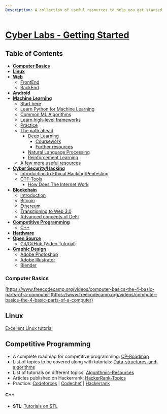 ```yaml
---
Description: A collection of useful resources to help you get started
---
```


# [Cyber Labs - Getting Started](https://cyberlabs.gitbook.io/getting-started/)

## Table of Contents

* [**Computer Basics**](./#computer-basics)
* [**Linux**](./#linux)
* [**Web**](web-development.md)
  * [FrontEnd](web-development.md#frontend)
  * [BackEnd](web-development.md#backend)
* [**Android**](android.md#android)
* [**Machine Learning**](machine-learning.md)
  * [Start here](machine-learning.md#start-here)
  * [Learn Python for Machine Learning](machine-learning.md#learn-python-for-machine-learning)
  * [Common ML Algorithms](machine-learning.md#common-ml-algorithms)
  * [Learn high-level frameworks](machine-learning.md#learn-high-level-frameworks)
  * [Practice](machine-learning.md#practice)
  * [The path ahead](machine-learning.md#the-path-ahead)
    * [Deep Learning](machine-learning.md#deep-learning)
      * [Coursework](machine-learning.md#coursework)
      * [Further resources](machine-learning.md#further-resources)
    * [Natural Language Processing](machine-learning.md#natural-language-processing)
    * [Reinforcement Learning](machine-learning.md#reinforcement-learning)
  * [A few more useful resources](machine-learning.md#a-few-more-useful-resources)
* [**Cyber Security/Hacking**](security.md)
  * [Introduction to Ethical Hacking/Pentesting](security.md#introduction-to-ethical-hackingpentesting)
  * [CTF-Tools](https://github.com/infosec-cyberlabs/Tools)
    * [How Does The Internet Work](security.md#how-does-the-internet-work)
* [**Blockchain**](blockchain.md)
  * [Introduction](blockchain.md#introduction)
  * [Bitcoin](blockchain.md#bitcoin)
  * [Ethereum](blockchain.md#ethereum)
  * [Transitioning to Web 3.0](blockchain.md#transitioning-to-web-30)
  * [Advanced concepts of DeFi](blockchain.md#advanced-concepts-of-defi)
* [**Competitive Programming**](./#competitive-programming)
  * [C++](./#c)
* [**Hardware**](hardware.md)
* [**Open Source**](https://egghead.io/courses/how-to-contribute-to-an-open-source-project-on-github)
  * [Git/GitHub (Video Tutorial)](https://www.youtube.com/watch?v=SWYqp7iY_Tc)
* [**Graphic Design**](graphic-design.md#graphic-design)
  * [Adobe Photoshop](graphic-design.md#adobe-photoshop)
  * [Adobe Illustrator](graphic-design.md#adobe-illustrator)
  * [Blender](graphic-design.md#blender)

### Computer Basics

[https://www.freecodecamp.org/videos/computer-basics-the-4-basic-parts-of-a-computer](https://www.freecodecamp.org/videos/computer-basics-the-4-basic-parts-of-a-computer)

## Linux

[Excellent Linux tutorial](https://ryanstutorials.net/linuxtutorial/)

## Competitive Programming

* A complete roadmap for competitive programming: [CP-Roadmap](https://cp.cyberlabs.club/docs/roadmap/)
* List of topics to be covered along with tutorials: [Data-structures-and-algorithms](https://discuss.codechef.com/questions/48877/data-structures-and-algorithms)
* List of tutorials on different topics: [Algorithmic-Resources](https://github.com/hkirat/Algorithmic-Resources)
* Articles published on Hackerrank: [HackerRank-Topics](https://github.com/manoharreddyporeddy/HackerRank-Topics)
* Practice: [Codeforces](http://codeforces.com/) \| [Codechef](http://www.codechef.com/) \| [Hackerrank](https://www.hackerrank.com/)

#### C++

* **STL**: [Tutorials on STL](https://cp.cyberlabs.club/docs/roadmap/stl/stl-tutorials)
